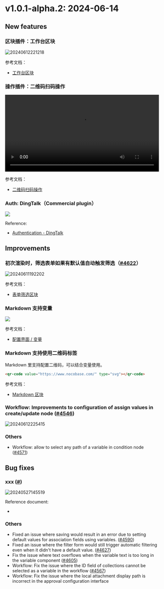 # v1.0.1-alpha.2: 2024-06-14

## New features

### 区块插件：工作台区块

![20240612221218](https://static-docs.nocobase.com/20240612221218.png)

参考文档：

- [工作台区块](/handbook/block-workbench)

### 操作插件：二维码扫码操作

<video width="100%" controls>
  <source src="https://static-docs.nocobase.com/20240612214013_rec_.mp4" type="video/mp4">
</video>

参考文档：

- [二维码扫码操作](/handbook/action-qr-scan)

### Auth: DingTalk（Commercial plugin）

![](https://static-docs.nocobase.com/202406120016896.png)

Reference:

- [Authentication - DingTalk](https://docs.nocobase.com/handbook/auth-dingtalk)

## Improvements

### 初次渲染时，筛选表单如果有默认值自动触发筛选（<a href="https://github.com/nocobase/nocobase/pull/4622" target="_blank">#4622</a>）

![20240611192202](https://nocobase-docs.oss-cn-beijing.aliyuncs.com/20240611192202.gif)

参考文档：

- [表单筛选区块](https://docs-cn.nocobase.com/handbook/ui/blocks/filter-blocks/form#%E7%BB%99%E5%AD%97%E6%AE%B5%E8%AE%BE%E7%BD%AE%E9%BB%98%E8%AE%A4%E5%80%BC)

### Markdown 支持变量

![](https://static-docs.nocobase.com/20240612205857.png)

参考文档：

- [配置界面 / 变量](/handbook/ui/variables)

### Markdown 支持使用二维码标签

Markdown 里支持配置二维码，可以结合变量使用。

```html
<qr-code value="https://www.nocobase.com/" type="svg"></qr-code>
```

参考文档：

- [Markdown 区块](/handbook/ui/blocks/other-blocks/markdown)

### Workflow: Improvements to configuration of assign values in create/update node (<a href="https://github.com/nocobase/nocobase/pull/4546" target="_blank">#4546</a>)

![20240612225415](https://static-docs.nocobase.com/20240612225415.png)

### Others

- Workflow: allow to select any path of a variable in condition node (<a href="https://github.com/nocobase/nocobase/pull/4571" target="_blank">#4571</a>)

## Bug fixes

### xxx (<a href="" target="_blank">#</a>)

![20240527145519](https://static-docs.nocobase.com/20240527145519.png)

Reference document:

- []()

### Others

- Fixed an issue where saving would result in an error due to setting default values for association fields using variables. (<a href="https://github.com/nocobase/nocobase/pull/4590" target="_blank">#4590</a>)
- Fixed an issue where the filter form would still trigger automatic filtering even when it didn't have a default value. (<a href="https://github.com/nocobase/nocobase/pull/4627" target="_blank">#4627</a>)
- Fix the issue where text overflows when the variable text is too long in the variable component (<a href="https://github.com/nocobase/nocobase/pull/4605" target="_blank">#4605</a>)
- Workflow: Fix the issue where the ID field of collections cannot be selected as a variable in the workflow (<a href="https://github.com/nocobase/nocobase/pull/4567" target="_blank">#4567</a>)
- Workflow: Fix the issue where the local attachment display path is incorrect in the approval configuration interface